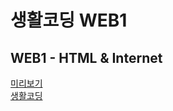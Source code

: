 # 생활코딩 WEB1
## WEB1 - HTML & Internet    

[미리보기](https://soohyeokpark.github.io/web1/)    
[생활코딩](https://opentutorials.org/course/3084)    
